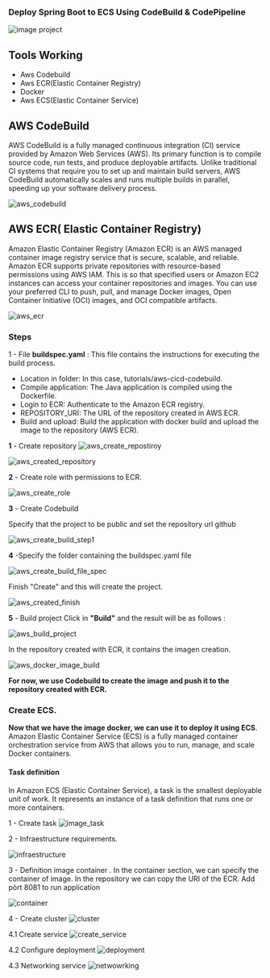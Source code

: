 ### Deploy Spring Boot to ECS Using CodeBuild & CodePipeline
![image project](image_aw_cicd_base.png)

## Tools Working 
- Aws Codebuild
- Aws ECR(Elastic Container Registry)
- Docker
- Aws ECS(Elastic Container Service)


## AWS CodeBuild 
AWS CodeBuild is a fully managed continuous integration (CI) service provided by Amazon Web Services (AWS). Its primary function is to compile source code, run tests, and produce deployable artifacts. Unlike traditional CI systems that require you to set up and maintain build servers, AWS CodeBuild automatically scales and runs multiple builds in parallel, speeding up your software delivery process.

![aws_codebuild](aws_codebuild.png)

## AWS ECR( Elastic Container Registry)
Amazon Elastic Container Registry (Amazon ECR) is an AWS managed container image registry service that is secure, scalable, and reliable. Amazon ECR supports private repositories with resource-based permissions using AWS IAM. This is so that specified users or Amazon EC2 instances can access your container repositories and images. You can use your preferred CLI to push, pull, and manage Docker images, Open Container Initiative (OCI) images, and OCI compatible artifacts.

![aws_ecr](aws_ecr.png)


### Steps
1 - File **buildspec.yaml** :  This file contains the instructions for executing the build process.

   *  Location in folder: In this case, tutorials/aws-cicd-codebuild.
   *  Compile application: The Java application is compiled using the Dockerfile.
   *  Login to ECR: Authenticate to the Amazon ECR registry.
   * REPOSITORY_URI: The URL of the repository created in AWS ECR.
   *  Build and upload: Build the application with docker build and upload the image to the repository (AWS ECR).


 **1** - Create repository 
 ![aws_create_repostiroy](images/create_repository.png)

 ![aws_created_repository](images/aws_repository_created.png)

 **2** - Create role with permissions to ECR.

 ![aws_create_role](images/roles_aws_ecr.png)


 **3** - Create Codebuild 
  
  Specify that the project to be public and set the repository url github 

 ![aws_create_build_step1](images/create_build_step_1.png)


 **4** -Specify the folder containing the buildspec.yaml file

 ![aws_create_build_file_spec](images/create_build_step_2.png)

  Finish "Create" and this will create the project.

 ![aws_created_finish](images/created_step3.png)

 **5** - Build project
 Click in **"Build"** and the result will be as follows :

 ![aws_build_project](images/finished_compilation.png)

 In the repository created with ECR, it contains the imagen creation.

 ![aws_docker_image_build](images/repository_with_image.png)



 **For now, we use Codebuild to create the image and push it to the repository created with ECR.**


 ### Create ECS.
 **Now that we have the image docker, we can use it to deploy it using ECS**.
 Amazon Elastic Container Service (ECS) is a fully managed container orchestration service from AWS that allows you to run, manage, and scale Docker containers.


#### Task definition

In Amazon ECS (Elastic Container Service), a task is the smallest deployable unit of work. It represents an instance of a task definition that runs one or more containers.


1 - Create task 
![image_task](images/create_task.png)

2 - Infraestructure requirements.

![infraestructure](images/infraestruct_requirements.png)

3 - Definition image container . In the container section, we can specify the  container of image. In the repository we can copy the  URI of the ECR.
Add pòrt 8081 to run application


![container](images/container.png)


4 - Create cluster 
![cluster](images/create_cluster.png)

4.1 Create service 
![create_service](images/create_service_environment.png)

4.2 Configure deployment
![deployment](images/deployment_configuration_service_task.png)

4.3 Networking service 
![netwowrking](images/networking_service.png)
